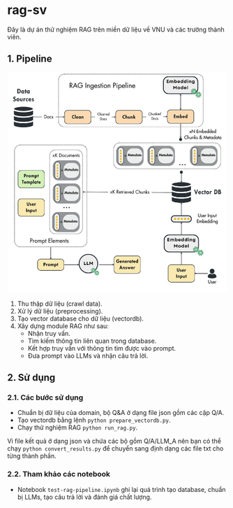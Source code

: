 # rag-sv

Đây là dự án thử nghiệm RAG trên miền dữ liệu về VNU và các trường thành viên.

## 1. Pipeline

![alt](images/rag.jpg)

1. Thu thập dữ liệu (crawl data).
2. Xử lý dữ liệu (preprocessing).
3. Tạo vector database cho dữ liệu (vectordb).
4. Xây dựng module RAG như sau:
    - Nhận truy vấn.
    - Tìm kiếm thông tin liên quan trong database.
    - Kết hợp truy vấn với thông tin tìm được vào prompt.
    - Đưa prompt vào LLMs và nhận câu trả lời.

## 2. Sử dụng

### 2.1. Các bước sử dụng

- Chuẩn bị dữ liệu của domain, bộ Q&A ở dạng file json gồm các cặp Q/A.
- Tạo vectordb bằng lệnh `python prepare_vectordb.py`.
- Chạy thử nghiệm RAG `python run_rag.py`.

Vì file kết quả ở dạng json và chứa các bộ gồm Q/A/LLM_A nên bạn có thể chạy `python convert_results.py` để chuyển sang định dạng các file txt cho từng thành phần.

### 2.2. Tham khảo các notebook

- Notebook `test-rag-pipeline.ipynb` ghi lại quá trình tạo database, chuẩn bị LLMs, tạo câu trả lời và đánh giá chất lượng.
